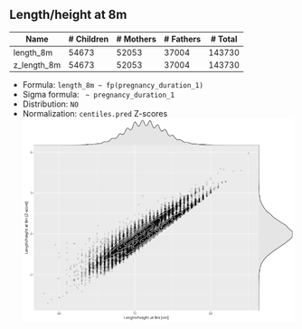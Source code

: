 ## Length/height at 8m

| Name | # Children | # Mothers | # Fathers | # Total |
| ---- | ---------- | --------- | --------- | ------- |
| length_8m | 54673 | 52053 | 37004 | 143730 |
| z_length_8m | 54673 | 52053 | 37004 | 143730 |

- Formula: `length_8m ~ fp(pregnancy_duration_1)`
- Sigma formula: ` ~ pregnancy_duration_1`
- Distribution: `NO`
- Normalization: `centiles.pred` Z-scores
![](plots/z_length_8m_vs_length_8m_child.png)


